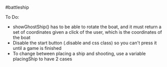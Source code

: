 #battleship

To Do: 
- showGhostShip() has to be able to rotate the boat, and it must return a set of coordinates given a click of the user, which is the coordinates
of the boat
- Disable the start button (.disable and css class) so you can't press it until a game is finished
- To change between placing a ship and shooting, use a variable placingShip to have 2 cases